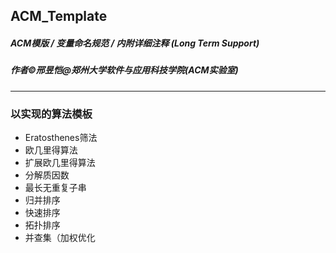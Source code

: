 ## ACM_Template
##### ACM模版 / 变量命名规范 / 内附详细注释 (Long Term Support)  
##### 作者&copy;邢昱恺@郑州大学软件与应用科技学院(ACM实验室)
---
### 以实现的算法模板
* Eratosthenes筛法
* 欧几里得算法
* 扩展欧几里得算法
* 分解质因数
* 最长无重复子串
* 归并排序
* 快速排序
* 拓扑排序
* 并查集（加权优化
